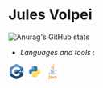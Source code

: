 # Jules Volpei


![Anurag's GitHub stats](https://github-readme-stats.vercel.app/api?username=JulesVolpei&show_icons=true&theme=swift)

* _Languages and tools_ :

<img height="32" width="32" src="https://raw.githubusercontent.com/github/explore/180320cffc25f4ed1bbdfd33d4db3a66eeeeb358/topics/cpp/cpp.png" /> <img height="32" width="32" src="https://raw.githubusercontent.com/github/explore/180320cffc25f4ed1bbdfd33d4db3a66eeeeb358/topics/python/python.png" /> <img height="32" width="32" src="https://raw.githubusercontent.com/github/explore/180320cffc25f4ed1bbdfd33d4db3a66eeeeb358/topics/java/java.png" />

